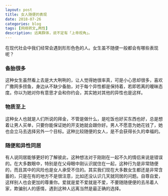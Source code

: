 ```yaml
---
layout: post
title: 女人随便的表现
date: 2018-07-26
categories: blog
tags: [网络转文,两性]
description: 远离群体，说不定有「上帝视角」。
---
```

在现代社会中我们经常会遇到形形色色的人。女生虽不随便一般都会有哪些表现呢？  
### 备胎很多
这种女生虽然看上去是大大咧咧的，让人觉得她很率真，可是小心思却很多，喜欢广撒网多捞鱼，身边从不缺少备胎，对于每个异性都是保持着，若即若离的暧昧态度。你以为她对你有意思才会和你约会，其实她对其他的异性也是这样。
### 物质至上
这种女人也就是人们所说的拜金，不管是做什么，是吃饭也好买东西也好，总是想着让男人买单，只要你能保证她的开支她就会跟你好。男人不愿意为她花钱了，她也会立马去选择另外一个目标。这种比较随便的女人，是不会获得长久的幸福的。
### 随便和异性同居
有人说同居能够更好的了解彼此，这种想法对于刚刚在一起不久的情侣来说是错误的。在大多数眼中，特别是在父母眼中刚认识就住在一起，这种行为是非常随便的，而且其中的风险也是女人承受不住的。其实我们现在大多数女生都还是非常含蓄的，只是在有的地方不是很注意，比如还没认识几天就同居的问题。自尊自爱，这样别人也会更加的尊重你。爱就是爱不爱就是不爱，不要随随便便的去吊着人家，欺骗别人的感情，遇到这种人远离当然是最正确的选择。
